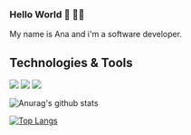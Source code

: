 ### Hello World 👋 👩‍💻

My name is Ana and i'm a software developer. 

<h2>Technologies & Tools</h2>

<img src="https://img.shields.io/static/v1?label=code&message=react&color=blueviolet&style=plastic&logo=REACT"/>
<img src="https://img.shields.io/static/v1?label=code&message=node.js&color=brightgreen&style=plastic&logo=NODE.JS"/>
<img src="https://img.shields.io/static/v1?label=code&message=docker&color=blue&style=plastic&logo=DOCKER"/>

![Anurag's github stats](https://github-readme-stats.vercel.app/api?username=anapaulalins&show_icons=true&theme=dracula)

[![Top Langs](https://github-readme-stats.vercel.app/api/top-langs/?username=anapaulalins&theme=dracula&exclude_repo=github-readme-stats,anuraghazra.github.io)](https://github.com/anapaulalins/github-readme-stats)



<!--
**anapaulalins/anapaulalins** is a ✨ _special_ ✨ repository because its `README.md` (this file) appears on your GitHub profile.

Here are some ideas to get you started:

- 🔭 I’m currently working on ...
- 🌱 I’m currently learning ...
- 👯 I’m looking to collaborate on ...
- 🤔 I’m looking for help with ...
- 💬 Ask me about ...
- 📫 How to reach me: ...
- 😄 Pronouns: ...
- ⚡ Fun fact: ...
-->
